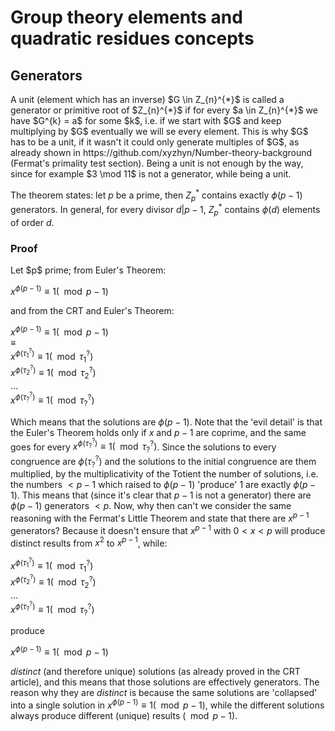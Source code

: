 # Group theory elements and quadratic residues concepts

## Generators

<p>
  A unit (element which has an inverse) $G \in Z_{n}^{*}$ is called a generator or primitive root of $Z_{n}^{*}$ if for every $a \in Z_{n}^{*}$ we have $G^{k} = a$ for some $k$, i.e. if we start with $G$ and keep multiplying by $G$ eventually we will se every element. This is why $G$ has to be a unit, if it wasn't it could only generate multiples of $G$, as already shown in https://github.com/xyzhyn/Number-theory-background (Fermat's primality test section). Being a unit is not enough by the way, since for example $3 \mod 11$ is not a generator, while being a unit.<br>

  The theorem states: let $p$ be a prime, then $Z_{p}^{\ast}$ contains exactly $\phi(p - 1)$ generators. In general, for every divisor $d | p - 1$, $Z_{p}^{\ast}$ contains $\phi(d)$ elements of order $d$.<br>
  
  
</p>

### Proof

<p>
 Let $p$ prime; from Euler's Theorem:

 $x^{\phi(p - 1)} \equiv 1 (\mod p - 1)$<br>
 
 and from the CRT and Euler's Theorem:

 $x^{\phi(p - 1)} \equiv 1 (\mod p - 1)$<br>
 $\equiv$<br>
 $x^{\phi(\tau_{1}^{?})} \equiv 1 (\mod \tau_{1}^{?})$<br>
 $x^{\phi(\tau_{2}^{?})} \equiv 1 (\mod \tau_{2}^{?})$<br>
 $\dots$<br>
 $x^{\phi(\tau_{?}^{?})} \equiv 1 (\mod \tau_{?}^{?})$<br>
 
 Which means that the solutions are $\phi(p - 1)$. Note that the 'evil detail' is that the Euler's Theorem 
 holds only if $x$ and $p - 1$ are coprime, and the same goes for every 
 $x^{\phi(\tau_{?}^{?})} \equiv 1 (\mod \tau_{?}^{?})$. Since the solutions to every congruence are 
 $\phi(\tau_{?}^{?})$ and the solutions to the initial congruence are them multiplied, by the 
 multiplicativity of the Totient the number of solutions, i.e. the numbers $< p - 1$ which raised to $\phi(p - 1)$ 'produce' 1 are exactly $\phi(p - 1)$. This means that (since it's clear that $p - 1$ is not a 
 generator) there are $\phi(p - 1)$ generators $< p$. Now, why then can't we consider the same reasoning with 
 the Fermat's Little Theorem and state that there are $x^{p-1}$ generators? Because it doesn't ensure that 
 $x^{p - 1}$ with $0 < x < p$ will produce distinct results from $x^{2}$ to $x^{p - 1}$, while: 

 $x^{\phi(\tau_{1}^{?})} \equiv 1 (\mod \tau_{1}^{?})$<br>
 $x^{\phi(\tau_{2}^{?})} \equiv 1 (\mod \tau_{2}^{?})$<br>
 $\dots$<br>
 $x^{\phi(\tau_{?}^{?})} \equiv 1 (\mod \tau_{?}^{?})$<br>

 produce

 $x^{\phi(p - 1)} \equiv 1 (\mod p - 1)$<br>

 *distinct* (and therefore unique) solutions (as already proved in the CRT article), and this means that those solutions are effectively generators. The reason why they are *distinct* is because the same solutions are 'collapsed' into a single solution in $x^{\phi(p - 1)} \equiv 1 (\mod p - 1)$, while the different solutions always produce different (unique) results $(\mod p - 1)$.

</p>
